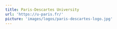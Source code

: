 ```yaml
---
title: Paris-Descartes University
url: 'https://u-paris.fr/'
picture: 'images/logos/paris-descartes-logo.jpg'
---
```

